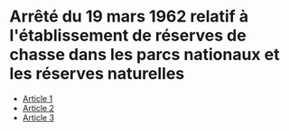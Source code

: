 # Arrêté du 19 mars 1962 relatif à l'établissement de réserves de chasse dans les parcs nationaux et les réserves naturelles

- [Article 1](article-1.md)
- [Article 2](article-2.md)
- [Article 3](article-3.md)
